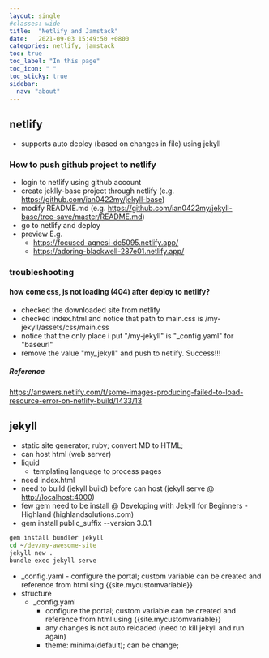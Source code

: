 ```yaml
---
layout: single
#classes: wide
title:  "Netlify and Jamstack"
date:   2021-09-03 15:49:50 +0800
categories: netlify, jamstack
toc: true
toc_label: "In this page"
toc_icon: " "
toc_sticky: true
sidebar:
  nav: "about"
---
```


## netlify

* supports auto deploy (based on changes in file) using jekyll

### How to push github project to netlify

* login to netlify using github account
* create jeklly-base project through netlify (e.g. <https://github.com/ian0422my/jekyll-base>)
* modify README.md (e.g. <https://github.com/ian0422my/jekyll-base/tree-save/master/README.md>)
* go to netlify and deploy
* preview E.g.
  * <https://focused-agnesi-dc5095.netlify.app/>
  * <https://adoring-blackwell-287e01.netlify.app/>

### troubleshooting

#### how come css, js not loading (404) after deploy to netlify?

* checked the downloaded site from netlify
* checked index.html and notice that path to main.css is /my-jekyll/assets/css/main.css
* notice that the only place i put "/my-jekyll" is "_config.yaml" for "baseurl"
* remove the value "my_jekyll" and push to netlify. Success!!!

##### Reference

<https://answers.netlify.com/t/some-images-producing-failed-to-load-resource-error-on-netlify-build/1433/13>



## jekyll

* static site generator; ruby; convert MD to HTML;
* can host html (web server)
* liquid
  * templating language to process pages
* need index.html
* need to build (jekyll build) before can host (jekyll serve @ <http://localhost:4000>)
* few gem need to be install @  Developing with Jekyll for Beginners - Highland (highlandsolutions.com)
* gem install public_suffix --version 3.0.1

```cmd
gem install bundler jekyll
cd ~/dev/my-awesome-site
jekyll new .
bundle exec jekyll serve
```

* _config.yaml - configure the portal; custom variable can be created and reference from html sing {{site.mycustomvariable}}
* structure
  * _config.yaml
    * configure the portal; custom variable can be created and reference from html using {{site.mycustomvariable}}
    * any changes is not auto reloaded (need to kill jekyll and run again)
    * theme: minima(default); can be change;
